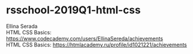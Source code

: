 # rsschool-2019Q1-html-css
Ellina Serada   
HTML CSS Basics: https://www.codecademy.com/users/EllinaSereda/achievements  
HTML CSS Basics: https://htmlacademy.ru/profile/id1021221/achievements
